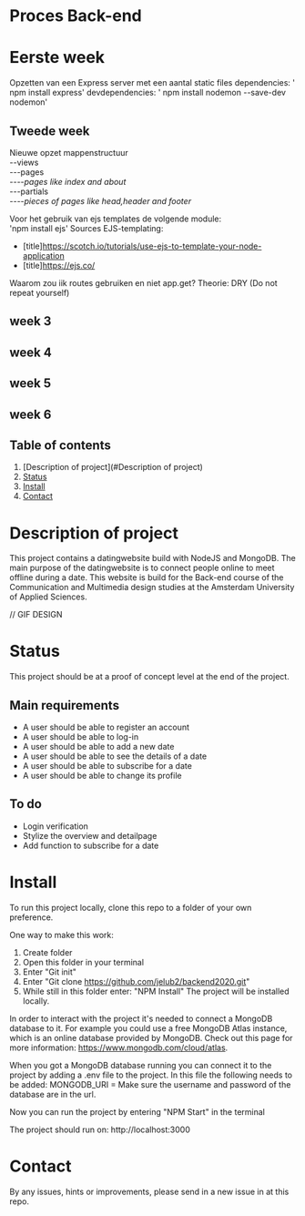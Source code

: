 # Proces Back-end

# Eerste week
Opzetten van een Express server met een aantal static files
dependencies:
' npm install express'
devdependencies:
' npm install nodemon --save-dev nodemon'

## Tweede week
Nieuwe opzet mappenstructuur  
--views  
---pages  
----*pages like index and about*   
---partials  
----*pieces of pages like head,header and footer*  

Voor het gebruik van ejs templates de volgende module:  
'npm install ejs'
Sources
EJS-templating:
+ [title]https://scotch.io/tutorials/use-ejs-to-template-your-node-application
+ [title]https://ejs.co/

Waarom zou iik routes gebruiken en niet app.get?
Theorie: DRY (Do not repeat yourself)

## week 3

## week 4

## week 5

## week 6

## Table of contents

1. [Description of project](#Description of project)
2. [Status](#Status)
3. [Install](#Install)
4. [Contact](#Contact)

# Description of project
This project contains a datingwebsite build with NodeJS and MongoDB. The main purpose of the datingwebsite is to connect people online to meet offline during a date. This website is build for the Back-end course of the Communication and Multimedia design studies at the Amsterdam University of Applied Sciences.

// GIF DESIGN

# Status
This project should be at a proof of concept level at the end of the project.

## Main requirements
 - A user should be able to register an account
 - A user should be able to log-in
 - A user should be able to add a new date
 - A user should be able to see the details of a date
 - A user should be able to subscribe for a date
 - A user should be able to change its profile

## To do
- Login verification
- Stylize the overview and detailpage
- Add function to subscribe for a date

# Install
To run this project locally, clone this repo to a folder of your own preference.

One way to make this work:
1. Create folder
2. Open this folder in your terminal
3. Enter "Git init"
4. Enter "Git clone https://github.com/jelub2/backend2020.git"
5. While still in this folder enter: "NPM Install"
 The project will be installed locally.

In order to interact with the project it's needed to connect a MongoDB database to it. For example you could use a free MongoDB Atlas instance, which is an online database provided by MongoDB. Check out this page for more information: https://www.mongodb.com/cloud/atlas.

When you got a MongoDB database running you can connect it to the project by adding a .env file to the project. In this file the following needs to be added:
MONGODB_URI = <url to database>
Make sure the username and password of the database are in the url.

Now you can run the project by entering "NPM Start" in the terminal

The project should run on: http://localhost:3000

# Contact
By any issues, hints or improvements, please send in a new issue in at this repo.
